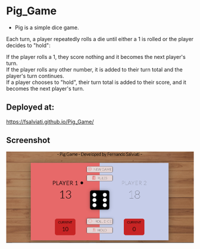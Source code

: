 # Pig_Game
* Pig is a simple dice game.

Each turn, a player repeatedly rolls a die until either a 1 is rolled or the player decides to "hold":

If the player rolls a 1, they score nothing and it becomes the next player's turn.<br>
If the player rolls any other number, it is added to their turn total and the player's turn continues.<br>
If a player chooses to "hold", their turn total is added to their score, and it becomes the next player's turn.

## Deployed at:
 https://fsalviati.github.io/Pig_Game/

## Screenshot

![Screenshot](screenshot.png)
